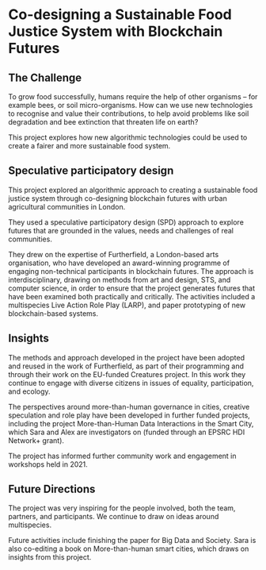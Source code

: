 # Co-designing a Sustainable Food Justice System with Blockchain Futures

## The Challenge

To grow food successfully, humans require the help of other organisms – for example bees, or soil micro-organisms. How can we use new technologies to recognise and value their contributions, to help avoid problems like soil degradation and bee extinction that threaten life on earth?

This project explores how new algorithmic technologies could be used to create a fairer and more sustainable food system.

## Speculative participatory design

This project explored an algorithmic approach to creating a sustainable food justice system through co-designing blockchain futures with urban agricultural communities in London.

They used a speculative participatory design (SPD) approach to explore futures that are grounded in the values, needs and challenges of real communities.

They drew on the expertise of Furtherfield, a London-based arts organisation, who have developed an award-winning programme of engaging non-technical participants in blockchain futures. The approach is interdisciplinary, drawing on methods from art and design, STS, and computer science, in order to ensure that the project generates futures that have been examined both practically and critically. The activities included a multispecies Live Action Role Play (LARP), and paper prototyping of new blockchain-based systems.

## Insights

The methods and approach developed in the project have been adopted and reused in the work of Furtherfield, as part of their programming and through their work on the EU-funded Creatures project. In this work they continue to engage with diverse citizens in issues of equality, participation, and ecology.

The perspectives around more-than-human governance in cities, creative speculation and role play have been developed in further funded projects, including the project More-than-Human Data Interactions in the Smart City, which Sara and Alex are investigators on (funded through an EPSRC HDI Network+ grant).

The project has informed further community work and engagement in workshops held in 2021.

## Future Directions

The project was very inspiring for the people involved, both the team, partners, and participants. We continue to draw on ideas around multispecies.

Future activities include finishing the paper for Big Data and Society. Sara is also co-editing a book on More-than-human smart cities, which draws on insights from this project.
